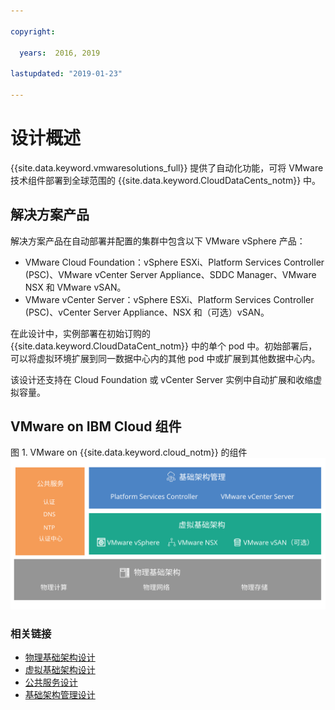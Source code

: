 ```yaml
---

copyright:

  years:  2016, 2019

lastupdated: "2019-01-23"

---
```

# 设计概述

{{site.data.keyword.vmwaresolutions_full}} 提供了自动化功能，可将 VMware 技术组件部署到全球范围的 {{site.data.keyword.CloudDataCents_notm}} 中。

## 解决方案产品

解决方案产品在自动部署并配置的集群中包含以下 VMware vSphere 产品：
* VMware Cloud Foundation：vSphere ESXi、Platform Services Controller (PSC)、VMware vCenter Server Appliance、SDDC Manager、VMware NSX 和 VMware vSAN。
* VMware vCenter Server：vSphere ESXi、Platform Services Controller (PSC)、vCenter Server Appliance、NSX 和（可选）vSAN。

在此设计中，实例部署在初始订购的 {{site.data.keyword.CloudDataCent_notm}} 中的单个 pod 中。初始部署后，可以将虚拟环境扩展到同一数据中心内的其他 pod 中或扩展到其他数据中心内。

该设计还支持在 Cloud Foundation 或 vCenter Server 实例中自动扩展和收缩虚拟容量。

## VMware on IBM Cloud 组件

图 1. VMware on {{site.data.keyword.cloud_notm}} 的组件
![VMware on {{site.data.keyword.cloud_notm}} 的组件](design_overview.svg "该解决方案包括物理基础架构、虚拟基础架构、基础架构管理和公共服务。")

### 相关链接

* [物理基础架构设计](/docs/services/vmwaresolutions/archiref/solution/design_physicalinfrastructure.html)
* [虚拟基础架构设计](/docs/services/vmwaresolutions/archiref/solution/design_virtualinfrastructure.html)
* [公共服务设计](/docs/services/vmwaresolutions/archiref/solution/design_commonservice.html)
* [基础架构管理设计](/docs/services/vmwaresolutions/archiref/solution/design_infrastructuremgmt.html)
